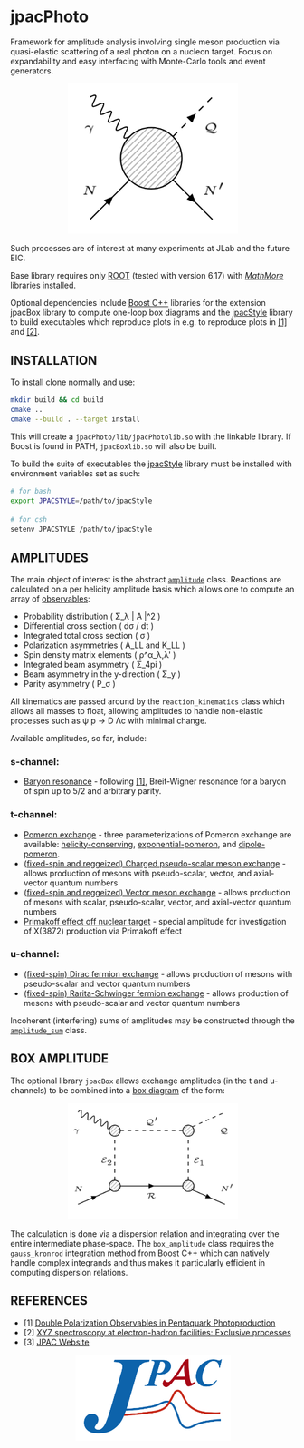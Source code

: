 #   jpacPhoto
Framework for amplitude analysis involving single meson production via quasi-elastic scattering of a real photon on a nucleon target. Focus on expandability and easy interfacing with Monte-Carlo tools and event generators.

<p align="center">
  <img width="300" src="./doc/FeynmanDiagram.png">
</p>

Such processes are of interest at many experiments at JLab and the future EIC.

Base library requires only [ROOT](https://root.cern.ch/) (tested with version 6.17) with [*MathMore*](https://root.cern.ch/mathmore-library) libraries installed. 

Optional dependencies include [Boost C++](https://www.boost.org/) libraries for the extension jpacBox library to compute one-loop box diagrams and the [jpacStyle](https://github.com/dwinney/jpacStyle) library to build executables which reproduce plots in e.g. to reproduce plots in [[1]](https://arxiv.org/abs/1907.09393) and [[2]](https://arxiv.org/abs/2008.01001).

##  INSTALLATION
To install clone normally and use:
```bash
mkdir build && cd build
cmake ..
cmake --build . --target install
```
This will create a `jpacPhoto/lib/jpacPhotolib.so` with the linkable library. If Boost is found in PATH, `jpacBoxlib.so` will also be built.


To build the suite of executables the [jpacStyle](https://github.com/dwinney/jpacStyle) library must be installed with environment variables set as such:
```bash
# for bash
export JPACSTYLE=/path/to/jpacStyle

# for csh
setenv JPACSTYLE /path/to/jpacStyle
```

##  AMPLITUDES
The main object of interest is the abstract [`amplitude`](./include/amplitudes/amplitude.hpp) class. Reactions are calculated on a per helicity amplitude basis  which allows one to compute an array of [observables](./src/amplitudes/observables.cpp):

* Probability distribution ( Σ_λ | A |^2 )
* Differential cross section ( dσ / dt )
* Integrated total cross section ( σ )
* Polarization asymmetries ( A_LL and K_LL )
* Spin density matrix elements ( ρ^α_λ,λ' )
* Integrated beam asymmetry ( Σ_4pi )
* Beam asymmetry in the y-direction ( Σ_y )
* Parity asymmetry ( P_σ )

All kinematics are passed around by the `reaction_kinematics` class which allows all masses to float, allowing amplitudes to handle non-elastic processes such as ψ p -> D Λc with minimal change.

Available amplitudes, so far, include:

### s-channel:
* [Baryon resonance](./include/amplitudes/baryon_resonance.hpp) - following [[1]](https://arxiv.org/abs/1907.09393), Breit-Wigner resonance for a baryon of spin up to 5/2 and arbitrary parity. 
 
### t-channel:
* [Pomeron exchange](./include/amplitudes/pomeron_exchange.hpp) - three parameterizations of Pomeron exchange are available: [helicity-conserving](https://arxiv.org/abs/1606.08912), [exponential-pomeron](https://arxiv.org/abs/1508.00339), and [dipole-pomeron](https://arxiv.org/abs/1508.00339).
* [(fixed-spin and reggeized) Charged pseudo-scalar meson exchange](./include/amplitudes/pseudoscalar_exchange.hpp) - allows production of mesons with pseudo-scalar, vector, and axial-vector quantum numbers
* [(fixed-spin and reggeized) Vector meson exchange](./include/amplitudes/vector_exchange.hpp) - allows production of mesons with scalar, pseudo-scalar, vector, and axial-vector quantum numbers
* [Primakoff effect off nuclear target](./include/amplitudes/primakoff_effect.hpp) - special amplitude for investigation of X(3872) production via Primakoff effect

### u-channel:
* [(fixed-spin) Dirac fermion exchange](./include/amplitudes/dirac_exchange.hpp) - allows production of mesons with pseudo-scalar and vector quantum numbers
* [(fixed-spin) Rarita-Schwinger fermion exchange](./include/amplitudes/rarita_exchange.hpp) - allows production of mesons with pseudo-scalar and vector quantum numbers

Incoherent (interfering) sums of amplitudes may be constructed through the [`amplitude_sum`](./include/amplitudes/amplitude_sum.hpp) class.

##  BOX AMPLITUDE
The optional library `jpacBox` allows exchange amplitudes (in the t and u-channels) to be combined into a [box diagram](./include/box/box_amplitude.hpp) of the form:

<p align="center">
  <img width="300" src="./doc/BoxDiagram.png">
</p>

The calculation is done via a dispersion relation and integrating over the entire intermediate phase-space. The `box_amplitude` class requires the `gauss_kronrod` integration method from Boost C++ which can natively handle complex integrands and thus makes it particularly efficient in computing dispersion relations. 

##  REFERENCES
+ [1] [Double Polarization Observables in Pentaquark Photoproduction](https://arxiv.org/abs/1907.09393)
+ [2] [XYZ spectroscopy at electron-hadron facilities: Exclusive processes](https://arxiv.org/abs/2008.01001)
+ [3] [JPAC Website](http://cgl.soic.indiana.edu/jpac/index.php)

<p align="center">
  <img width="275" src="./doc/JPAClogo.png">
</p>